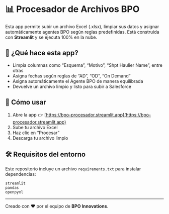 
# 📊 Procesador de Archivos BPO

Esta app permite subir un archivo Excel (.xlsx), limpiar sus datos y asignar automáticamente agentes BPO según reglas predefinidas. Está construida con **Streamlit** y se ejecuta 100% en la nube.

## 🚀 ¿Qué hace esta app?

- Limpia columnas como “Esquema”, “Motivo”, “Shpt Haulier Name”, entre otras
- Asigna fechas según reglas de “AD”, “OD”, “On Demand”
- Asigna automáticamente el Agente BPO de manera equilibrada
- Devuelve un archivo limpio y listo para subir a Salesforce

## 🧪 Cómo usar

1. Abre la app 👉 [https://bpo-procesador.streamlit.app](https://bpo-procesador.streamlit.app)
2. Sube tu archivo Excel
3. Haz clic en “Procesar”
4. Descarga tu archivo limpio

## 🛠 Requisitos del entorno

Este repositorio incluye un archivo `requirements.txt` para instalar dependencias:

```
streamlit
pandas
openpyxl
```

---

Creado con ❤️ por el equipo de **BPO Innovations**.
